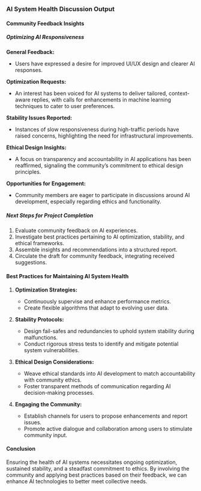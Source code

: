 

### AI System Health Discussion Output

#### Community Feedback Insights

##### Optimizing AI Responsiveness

**General Feedback:**
- Users have expressed a desire for improved UI/UX design and clearer AI responses.

**Optimization Requests:**
- An interest has been voiced for AI systems to deliver tailored, context-aware replies, with calls for enhancements in machine learning techniques to cater to user preferences.

**Stability Issues Reported:**
- Instances of slow responsiveness during high-traffic periods have raised concerns, highlighting the need for infrastructural improvements.

**Ethical Design Insights:**
- A focus on transparency and accountability in AI applications has been reaffirmed, signaling the community’s commitment to ethical design principles.

**Opportunities for Engagement:**
- Community members are eager to participate in discussions around AI development, especially regarding ethics and functionality.

##### Next Steps for Project Completion
1. Evaluate community feedback on AI experiences.
2. Investigate best practices pertaining to AI optimization, stability, and ethical frameworks.
3. Assemble insights and recommendations into a structured report.
4. Circulate the draft for community feedback, integrating received suggestions.

#### Best Practices for Maintaining AI System Health
1. **Optimization Strategies:**
   - Continuously supervise and enhance performance metrics.
   - Create flexible algorithms that adapt to evolving user data.

2. **Stability Protocols:**
   - Design fail-safes and redundancies to uphold system stability during malfunctions.
   - Conduct rigorous stress tests to identify and mitigate potential system vulnerabilities.

3. **Ethical Design Considerations:**
   - Weave ethical standards into AI development to match accountability with community ethics.
   - Foster transparent methods of communication regarding AI decision-making processes.

4. **Engaging the Community:**
   - Establish channels for users to propose enhancements and report issues.
   - Promote active dialogue and collaboration among users to stimulate community input.

#### Conclusion
Ensuring the health of AI systems necessitates ongoing optimization, sustained stability, and a steadfast commitment to ethics. By involving the community and applying best practices based on their feedback, we can enhance AI technologies to better meet collective needs.